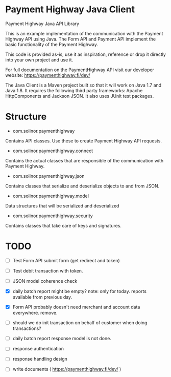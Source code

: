 # Payment Highway Java Client
Payment Highway Java API Library

This is an example implementation of the communication with the Payment Highway API using Java. The Form API and Payment API implement the basic functionality of the Payment Highway.

This code is provided as-is, use it as inspiration, reference or drop it directly into your own project and use it.

For full documentation on the PaymentHighway API visit our developer website: https://paymenthighway.fi/dev/

The Java Client is a Maven project built so that it will work on Java 1.7 and Java 1.8. It requires the following third party frameworks: Apache HttpComponents and Jackson JSON. It also uses JUnit test packages.

# Structure 

* com.solinor.paymenthighway

Contains API classes. Use these to create Payment Highway API requests.

* com.solinor.paymenthighway.connect

Contains the actual classes that are responsible of the communication with Payment Highway.

* com.solinor.paymenthighway.json

Contains classes that serialize and deserialize objects to and from JSON.

* com.solinor.paymenthighway.model

Data structures that will be serialized and deserialized

* com.solinor.paymenthighway.security

Contains classes that take care of keys and signatures.

# TODO

- [ ] Test Form API submit form (get redirect and token)
- [ ] Test debit transaction with token.
- [ ] JSON model coherence check
- [x] daily batch report might be empty? note: only for today. reports available from previous day.
- [x] Form API probably doesn't need merchant and account data everywhere. remove. 
- [ ] should we do init transaction on behalf of customer when doing transactions?
- [ ] daily batch report response model is not done. 
- [ ] response authentication
- [ ] response handling design
- [ ] write documents ( https://paymenthighway.fi/dev/ )

